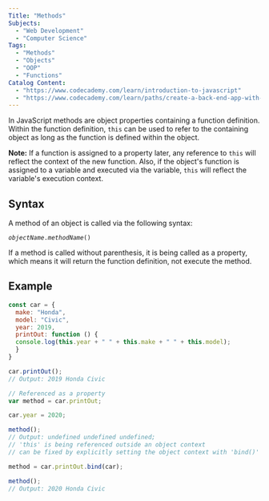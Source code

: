 ```yaml
---
Title: "Methods" 
Subjects: 
  - "Web Development"
  - "Computer Science"
Tags:
  - "Methods"
  - "Objects"
  - "OOP"
  - "Functions"
Catalog Content: 
  - "https://www.codecademy.com/learn/introduction-to-javascript"
  - "https://www.codecademy.com/learn/paths/create-a-back-end-app-with-javascript"
---
```


In JavaScript methods are object properties containing a function definition. Within the function definition, `this` can be used to refer to the containing object as long as the function is defined within the object. 

**Note:** If a function is assigned to a property later, any reference to `this` will reflect the context of the new function. Also, if the object's function is assigned to a variable and executed via the variable, `this` will reflect the variable's execution context.

## Syntax

A method of an object is called via the following syntax:

<code><i>objectName</i>.<i>methodName</i>()</code>

If a method is called without parenthesis, it is being called as a property, which means it will return the function definition, not execute the method.

## Example

```javascript
const car = {
  make: "Honda",
  model: "Civic",
  year: 2019,
  printOut: function () {
  console.log(this.year + " " + this.make + " " + this.model);
  }
}

car.printOut();
// Output: 2019 Honda Civic

// Referenced as a property
var method = car.printOut;

car.year = 2020;

method();
// Output: undefined undefined undefined;
// 'this' is being referenced outside an object context
// can be fixed by explicitly setting the object context with 'bind()'

method = car.printOut.bind(car);

method();
// Output: 2020 Honda Civic
```	
